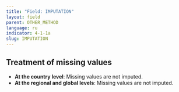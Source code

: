 ```yaml
---
title: "Field: IMPUTATION"
layout: field
parent: OTHER_METHOD
language: ru
indicator: 4-1-1a
slug: IMPUTATION
---
```

## Treatment of missing values

* **At the country level**: Missing values are not imputed.
* **At the regional and global levels**: Missing values are not imputed.
